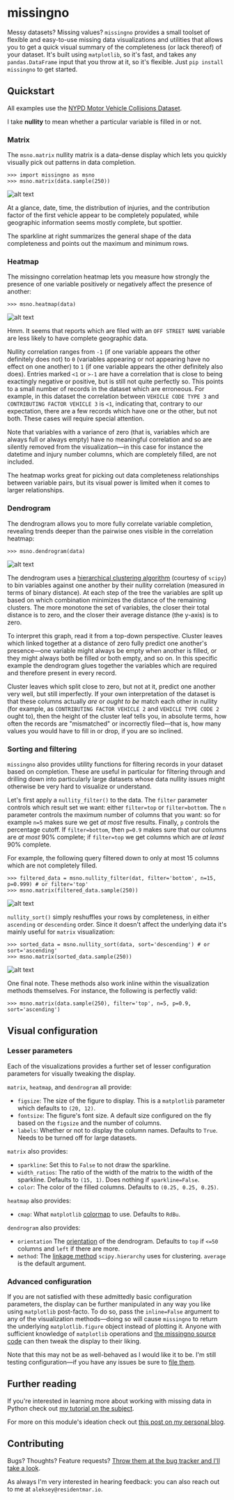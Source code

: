 # missingno

Messy datasets? Missing values? `missingno` provides a small toolset of flexible and easy-to-use missing data
visualizations and utilities that allows you to get a quick visual summary of the completeness (or lack thereof) of
your dataset. It's built using `matplotlib`, so it's fast, and takes any `pandas.DataFrame` input that you throw at
it, so it's flexible. Just `pip install missingno` to get started.

## Quickstart

All examples use the [NYPD Motor Vehicle Collisions Dataset](https://data.cityofnewyork.us/Public-Safety/NYPD-Motor-Vehicle-Collisions/h9gi-nx95).

I take **nullity** to mean whether a particular variable is filled in or not.

### Matrix

The `msno.matrix` nullity matrix is a data-dense display which lets you quickly visually pick out patterns in
 data completion.

    >>> import missingno as msno
    >>> msno.matrix(data.sample(250))

![alt text][two_hundred_fifty]

[two_hundred_fifty]: http://i.imgur.com/DdepYwr.png

At a glance, date, time, the distribution of injuries, and the contribution factor of the first vehicle appear to be
completely populated, while geographic information seems mostly complete, but spottier.

The sparkline at right summarizes the general shape of the data completeness and points out the maximum and minimum
rows.

### Heatmap

The missingno correlation heatmap lets you measure how strongly the presence of one variable positively or negatively
affect the presence of another:

    >>> msno.heatmap(data)

![alt text][heatmap]

[heatmap]: http://i.imgur.com/ESsZRlY.png

Hmm. It seems that reports which are filed with an `OFF STREET NAME` variable are less likely to have complete
geographic data.

Nullity correlation ranges from `-1` (if one variable appears the other definitely does not) to `0` (variables appearing
or not appearing have no effect on one another) to `1` (if one variable appears the other definitely also does).
Entries marked `<1` or `>-1` are have a correlation that is close to being exactingly negative or positive, but is
still not quite perfectly so. This points to a small number of records in the dataset which are erroneous. For
example, in this dataset the correlation between `VEHICLE CODE TYPE 3` and `CONTRIBUTING FACTOR VEHICLE 3` is `<1`,
indicating that, contrary to our expectation, there are a few records which have one or the other, but not both.
These cases will require special attention.

Note that variables with a variance of zero (that is, variables which are always full or always empty) have no
meaningful correlation and so are silently removed from the visualization&mdash;in this case for instance the
datetime and injury number columns, which are completely filled, are not included.

The heatmap works great for picking out data completeness relationships between variable pairs, but its visual power
is limited when it comes to larger relationships.


### Dendrogram

The dendrogram allows you to more fully correlate variable completion, revealing trends deeper than the pairwise
ones visible in the correlation heatmap:

    >>> msno.dendrogram(data)

![alt text][dendrogram]

[dendrogram]: http://i.imgur.com/6ZBC4af.png

The dendrogram uses a [hierarchical clustering algorithm](http://docs.scipy.org/doc/scipy/reference/cluster.hierarchy.html)
(courtesy of `scipy`) to bin variables against one another by their nullity correlation (measured in terms of
binary distance). At each step of the tree the variables are split up based on which combination minimizes the
distance of the remaining clusters. The more monotone the set of variables, the closer their total distance is to
zero, and the closer their average distance (the y-axis) is to zero.

To interpret this graph, read it from a top-down perspective. Cluster leaves which linked together at a distance of
zero fully predict one another's presence&mdash;one variable might always be empty when another is filled, or they
might always both be filled or both empty, and so on. In this specific example the dendrogram glues together the
variables which are required and therefore present in every record.

Cluster leaves which split close to zero, but not at it, predict one another very well, but still imperfectly. If
your own interpretation of the dataset is that these columns actually *are* or *ought to be* match each other in
nullity (for example, as `CONTRIBUTING FACTOR VEHICLE 2` and `VEHICLE TYPE CODE 2` ought to), then the height of the
cluster leaf tells you, in absolute terms, how often the records are "mismatched" or incorrectly filed&mdash;that is,
 how many values you would have to fill in or drop, if you are so inclined.

### Sorting and filtering

`missingno` also provides utility functions for filtering records in your dataset based on completion. These are
useful in particular for filtering through and drilling down into particularly large datasets whose data nullity
issues might otherwise be very hard to visualize or understand.

Let's first apply a `nullity_filter()` to the data. The `filter` parameter controls which result set we
want: either `filter=top` or `filter=bottom`. The `n` parameter controls the maximum number of columns that you want:
 so for example `n=5` makes sure we get *at most* five results. Finally, `p` controls the percentage cutoff. If
 `filter=bottom`, then `p=0.9`  makes sure that our columns are *at most*  90% complete; if `filter=top` we get
 columns which are *at least* 90% complete.

For example, the following query filtered down to only at most 15 columns which are not completely filled.

    >>> filtered_data = msno.nullity_filter(dat, filter='bottom', n=15, p=0.999) # or filter='top'
    >>> msno.matrix(filtered_data.sample(250))

![alt text][matrix_filtered]

[matrix_filtered]: http://i.imgur.com/UF6hmL8.png

`nullity_sort()` simply reshuffles your rows by completeness, in either `ascending` or `descending` order. Since it
doesn't affect the underlying data it's mainly useful for `matrix` visualization:


    >>> sorted_data = msno.nullity_sort(data, sort='descending') # or sort='ascending'
    >>> msno.matrix(sorted_data.sample(250))

![alt text][matrix_sorted]

[matrix_sorted]: http://i.imgur.com/qL6zNQj.png

One final note. These methods also work inline within the visualization methods themselves. For instance, the
following is perfectly valid:

    >>> msno.matrix(data.sample(250), filter='top', n=5, p=0.9, sort='ascending')

## Visual configuration

### Lesser parameters

Each of the visualizations provides a further set of lesser configuration parameters for visually tweaking the display.

`matrix`, `heatmap`, and `dendrogram` all provide:

* `figsize`: The size of the figure to display. This is a `matplotlib` parameter which defaults to `(20, 12)`.
* `fontsize`: The figure's font size. A default size configured on the fly based on the `figsize` and the number of
columns.
* `labels`: Whether or not to display the column names. Defaults to `True`. Needs to be turned off for large datasets.

`matrix` also provides:
* `sparkline`: Set this to `False` to not draw the sparkline.
* `width_ratios`: The ratio of the width of the matrix to the width of the sparkline. Defaults to `(15,
    1)`. Does nothing if `sparkline=False`.
* `color`: The color of the filled columns. Defaults to `(0.25, 0.25, 0.25)`.

`heatmap` also provides:
* `cmap`: What `matplotlib` [colormap](http://matplotlib.org/users/colormaps.html) to use. Defaults to `RdBu`.


`dendrogram` also provides:
* `orientation` The [orientation](http://docs.scipy.org/doc/scipy/reference/generated/scipy.cluster.hierarchy.dendrogram.html#scipy.cluster.hierarchy.dendrogram)
of the dendrogram. Defaults to `top` if `<=50` columns and
`left` if there are more.
* `method`: The [linkage method](http://docs.scipy.org/doc/scipy/reference/generated/scipy.cluster.hierarchy.linkage.html#scipy.cluster.hierarchy.linkage) `scipy.hierarchy` uses for clustering.
`average` is the default argument.


### Advanced configuration
If you are not satisfied with these admittedly basic configuration parameters, the display can be further manipulated
in any way you like using `matplotlib` post-facto. To do so, pass the `inline=False` argument to any of the
visualization methods&mdash;doing so will cause `missingno` to return the underlying `matplotlib.figure` object
instead of plotting it. Anyone with sufficient knowledge of `matplotlib` operations and
[the missingno source code](https://github.com/ResidentMario/missingno/blob/master/missingno/missingno.py) can then
tweak the display to their liking.

Note that this may not be as well-behaved as I would like it to be. I'm still testing configuration&mdash;if you have
any issues be sure to [file them]((https://github.com/ResidentMario/missingno/issues)).

## Further reading

If you're interested in learning more about working with missing data in Python check out [my tutorial on the
subject](http://nbviewer.jupyter.org/github/ResidentMario/python-missing-data/blob/master/missing-data.ipynb).

For more on this module's ideation check out [this post on my personal blog](http://www.residentmar.io/2016/03/28/missingno.html).


## Contributing

Bugs? Thoughts? Feature requests? [Throw them at the bug tracker and I'll take a look](https://github.com/ResidentMario/missingno/issues).

As always I'm very interested in hearing feedback: you can also reach out to me at `aleksey@residentmar.io`.
